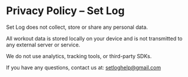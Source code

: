 # Privacy Policy – Set Log

Set Log does not collect, store or share any personal data.

All workout data is stored locally on your device and is not transmitted to any external server or service.

We do not use analytics, tracking tools, or third-party SDKs.

If you have any questions, contact us at: setloghelp@gmail.com
